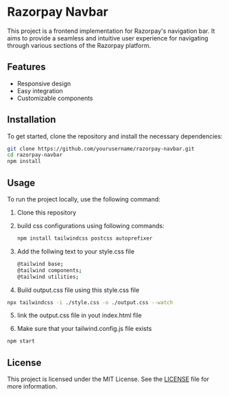 # Razorpay Navbar

This project is a frontend implementation for Razorpay's navigation bar. It aims to provide a seamless and intuitive user experience for navigating through various sections of the Razorpay platform.

## Features

- Responsive design
- Easy integration
- Customizable components

## Installation

To get started, clone the repository and install the necessary dependencies:

```bash
git clone https://github.com/yourusername/razorpay-navbar.git
cd razorpay-navbar
npm install
```

## Usage

To run the project locally, use the following command:

1. Clone this repository

2. build css configurations using following commands:
    ```bash
    npm install tailwindcss postcss autoprefixer
    ```
3. Add the follwing text to your style.css file
    ```bash
    @tailwind base;
    @tailwind components;
    @tailwind utilities;    
    ```

4. Build output.css file using this style.css file

  ```bash
  npx tailwindcss -i ./style.css -o ./output.css --watch
  ```

5. link the output.css file in yout index.html file

6. Make sure that your tailwind.config.js file exists

```bash
npm start
```

## License

This project is licensed under the MIT License. See the [LICENSE](LICENSE) file for more information.